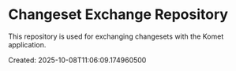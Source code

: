 # Changeset Exchange Repository

This repository is used for exchanging changesets with the Komet application.

Created: 2025-10-08T11:06:09.174960500

